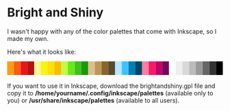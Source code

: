 Bright and Shiny
================

I wasn't happy with any of the color palettes that come with Inkscape, so I made my own.

Here's what it looks like:

![palette](/example/example.png)

If you want to use it in Inkscape, download the brightandshiny.gpl file and copy it to __/home/yourname/.config/inkscape/palettes__ (available only to you) or __/usr/share/inkscape/palettes__ (available to all users).
